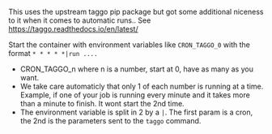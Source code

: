 This uses the upstream taggo pip package but got some additional niceness to it when it comes to automatic runs..
See https://taggo.readthedocs.io/en/latest/

Start the container with environment variables like `CRON_TAGGO_0` with the format `* * * * *|run ....`

  * CRON_TAGGO_n where n is a number, start at 0, have as many as you want.
  * We take care automaticly that only 1 of each number is running at a time. Example, if one of your job is running every minute and it takes more than a minute to finish. It wont start the 2nd time.
  * The environment variable is split in 2 by a `|`. The first param is a cron, the 2nd is the parameters sent to the `taggo` command.

